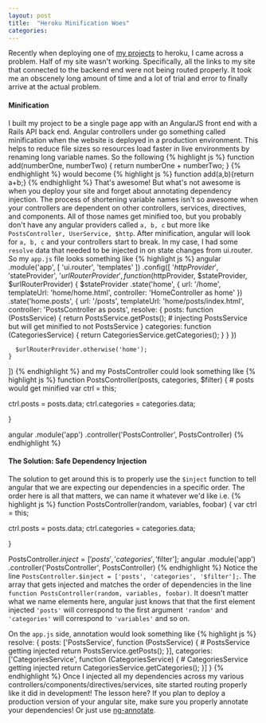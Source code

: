 ```yaml
---
layout: post
title:  "Heroku Minification Woes"
categories:
---
```

Recently when deploying one of [my projects](https://whats-good.herokuapp.com/) to heroku, I came across a problem. Half of my site wasn't working. Specifically, all the links to my site that connected to the backend end were not being routed properly. It took me an obscenely long amount of time and a lot of trial and error to finally arrive at the actual problem.

#### Minification
I built my project to be a single page app with an AngularJS front end with a Rails API back end. Angular controllers under go something called minification when the website is deployed in a production environment. This helps to reduce file sizes so resources load faster in live environments by renaming long variable names. So the following
{% highlight js %}
function add(numberOne, numberTwo) {
    return numberOne + numberTwo;
}
{% endhighlight %}
would become
{% highlight js %}
function add(a,b){return a+b;}
{% endhighlight %}
That's awesome! But what's not awesome is when you deploy your site and forget about annotating dependency injection. The process of shortening variable names isn't so awesome when your controllers are dependent on other controllers, services, directives, and components. All of those names get minified too, but you probably don't have any angular providers called `a, b, c` but more like `PostsController, UserService, $http`. After minification, angular will look for `a, b, c` and your controllers start to break. In my case, I had some `resolve` data that needed to be injected in on state changes from ui.router. So my `app.js` file looks something like
{% highlight js %}
angular
  .module('app', [
    'ui.router',
    'templates'
  ])
  .config([
    '$httpProvider',
    '$stateProvider',
    '$urlRouterProvider',
    function ($httpProvider, $stateProvider, $urlRouterProvider) {
      $stateProvider
        .state('home', {
          url: '/home',
          templateUrl: 'home/home.html',
          controller: 'HomeController as home'
        })
        .state('home.posts', {
          url: '/posts',
          templateUrl: 'home/posts/index.html',
          controller: 'PostsController as posts',
          resolve: {
            posts: function (PostsService) {
              return PostsService.getPosts(); # injecting PostsService but will get minified to not PostsService
            }
            categories: function (CategoriesService) {
              return CategoriesService.getCategories();
            }
          }
        })

      $urlRouterProvider.otherwise('home');
    }
  ])
{% endhighlight %}
and my PostsController could look something like
{% highlight js %}
function PostsController(posts, categories, $filter) { # posts would get minified
  var ctrl = this;

  ctrl.posts = posts.data;
  ctrl.categories = categories.data;

}

angular
  .module('app')
  .controller('PostsController', PostsController)
{% endhighlight %}
#### The Solution: Safe Dependency Injection
The solution to get around this is to properly use the `$inject` function to tell angular that we are expecting our dependencies in a specific order. The order here is all that matters, we can name it whatever we'd like i.e.
{% highlight js %}
function PostsController(random, variables, foobar) {
  var ctrl = this;

  ctrl.posts = posts.data;
  ctrl.categories = categories.data;

}

PostsController.$inject = ['posts', 'categories', '$filter'];
angular
  .module('app')
  .controller('PostsController', PostsController)
{% endhighlight %}
Notice the line `PostsController.$inject = ['posts', 'categories', '$filter'];`. The array that gets injected and matches the order of dependencies in the line `function PostsController(random, variables, foobar)`. It doesn't matter what we name elements here, angular just knows that that the first element injected `'posts'` will correspond to the first argument `'random'` and `'categories'` will correspond to `'variables'` and so on.

On the `app.js` side, annotation would look something like
{% highlight js %}
resolve: {
            posts: ['PostsService', function (PostsService) { # PostsService getting injected
              return PostsService.getPosts();
            }],
            categories: ['CategoriesService', function (CategoriesService) { # CategoriesService getting injected
              return CategoriesService.getCategories();
            }]
          }
{% endhighlight %}
Once I injected all my dependencies across my various controllers/components/directives/services, site started routing properly like it did in development! The lesson here? If you plan to deploy a production version of your angular site, make sure you properly annotate your dependencies!
Or just use [ng-annotate](https://github.com/olov/ng-annotate).
